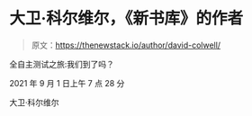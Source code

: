 # 大卫·科尔维尔，《新书库》的作者

> 原文：<https://thenewstack.io/author/david-colwell/>

全自主测试之旅:我们到了吗？

2021 年 9 月 1 日上午 7 点 28 分

大卫·科尔维尔